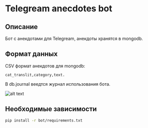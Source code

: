 # Telegream anecdotes bot
## Описание
Бот с анекдотами для Telegream, анекдоты хранятся в mongodb.

## Формат данных
CSV формат анекдотов для mongodb: 
```
cat_translit,category,text.
```
В db.journal веедтся журнал использования бота.

![alt text](https://raw.githubusercontent.com/bashkirtsevich/pyAnecdotesTelegramBot/master/bot_view.png "bot interface")

## Необходимые зависимости
```bash
pip install -r bot/requirements.txt
```
